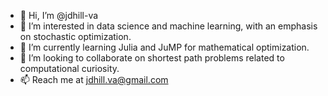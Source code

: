 - 👋 Hi, I’m @jdhill-va
- 👀 I’m interested in data science and machine learning, with an emphasis on stochastic optimization.
- 🌱 I’m currently learning Julia and JuMP for mathematical optimization.
- 💞️ I’m looking to collaborate on shortest path problems related to computational curiosity.
- 📫 Reach me at jdhill.va@gmail.com

<!---
jdhill-va/jdhill-va is a ✨ special ✨ repository because its `README.md` (this file) appears on your GitHub profile.
You can click the Preview link to take a look at your changes.
--->
